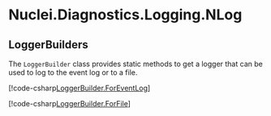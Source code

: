 # Nuclei.Diagnostics.Logging.NLog


## LoggerBuilders

The `LoggerBuilder` class provides static methods to get a logger that can be used to log to the event log or to a file.

[!code-csharp[LoggerBuilder.ForEventLog](..\..\Nuclei.Diagnostics.Logging.NLog.Samples\LoggerBuilderSample.cs?range=21-28)]

[!code-csharp[LoggerBuilder.ForFile](..\..\Nuclei.Diagnostics.Logging.NLog.Samples\LoggerBuilderSample.cs?range=37-44)]

